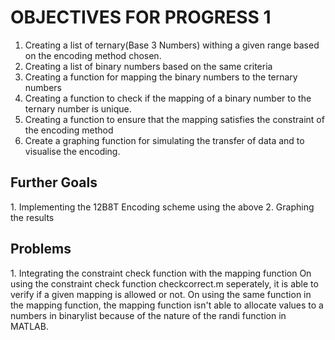 # OBJECTIVES FOR PROGRESS 1

1. Creating a list of ternary(Base 3 Numbers) withing a given range based on the
   encoding method chosen.
2. Creating a list of binary numbers based on the same criteria
3. Creating a function for mapping the binary numbers to the ternary numbers
4. Creating a function to check if the mapping of a binary number to the ternary
   number is unique.
5. Creating a function to ensure that the mapping satisfies the constraint of
   the encoding method
6. Create a graphing function for simulating the transfer of data and to visualise
   the encoding.

<h2> Further Goals </h2>
1. Implementing the 12B8T Encoding scheme using the above
2. Graphing the results

<h2> Problems </h2>
1. Integrating the constraint check function with the mapping function
    On using the constraint check function checkcorrect.m seperately, it is able to
    verify if a given mapping is allowed or not.
    On using the same function in the mapping function, the mapping function isn't able
    to allocate values to a numbers in binarylist because of the nature of the randi
    function in MATLAB.